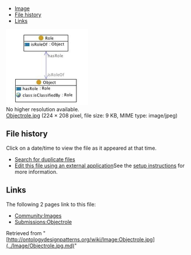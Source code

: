 * [Image](../Image/Objectrole.jpg.md#file)
* [File history](../Image/Objectrole.jpg.md#filehistory)
* [Links](../Image/Objectrole.jpg.md#filelinks)

[![Image:Objectrole.jpg](../images/a/a4/Objectrole.jpg)](../images/a/a4/Objectrole.jpg)  
No higher resolution available.  
[Objectrole.jpg](../images/a/a4/Objectrole.jpg)‎ (224 × 208 pixel, file size: 9 KB, MIME type: image/jpeg)

## File history

Click on a date/time to view the file as it appeared at that time.



  
* [Search for duplicate files](http://ontologydesignpatterns.org/wiki/Special:FileDuplicateSearch/Objectrole.jpg "Special:FileDuplicateSearch/Objectrole.jpg")
* [Edit this file using an external application](http://ontologydesignpatterns.org/wiki/index.php?title=Image:Objectrole.jpg&action=edit&externaledit=true&mode=file "Image:Objectrole.jpg")See the [setup instructions](http://www.mediawiki.org/wiki/Manual:External_editors "http://www.mediawiki.org/wiki/Manual:External_editors") for more information.

## Links



The following 2 pages link to this file:


* [Community:Images](../Community/Images.md "Community:Images")
* [Submissions:Objectrole](../Submissions/Objectrole.md "Submissions:Objectrole")


Retrieved from "[http://ontologydesignpatterns.org/wiki/Image:Objectrole.jpg](../Image/Objectrole.jpg.md)"
